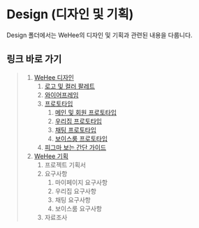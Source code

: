 # Design (디자인 및 기획)

Design 폴더에서는 WeHee의 디자인 및 기획과 관련된 내용을 다룹니다.

## 링크 바로 가기

> 1. [WeHee 디자인](design/README.md)
>    1. [로고 및 컬러 팔레트](design/logo-and-pallete.md)
>    2. [와이어프레임](design/wireframe.md)
>    3. [프로토타입](design/prototype/README.md)
>       1. [메인 및 회원 프로토타입](design/prototype/main-prototype.md)
>       2. [우리집 프로토타입](design/prototype/board-prototype.md)
>       3. [채팅 프로토타입](design/prototype/chatting-prototype.md)
>       4. [보이스룸 프로토타입](design/prototype/voice-room-prototype.md)
>    4. [피그마 보는 간단 가이드](design/figma-guide.md)
> 2. [WeHee 기획](proposal/README.md)
>    1. 프로젝트 기획서
>    2. 요구사항
>       1. 마이페이지 요구사항
>       2. 우리집 요구사항
>       3. 채팅 요구사항
>       4. 보이스룸 요구사항
>    3. 자료조사